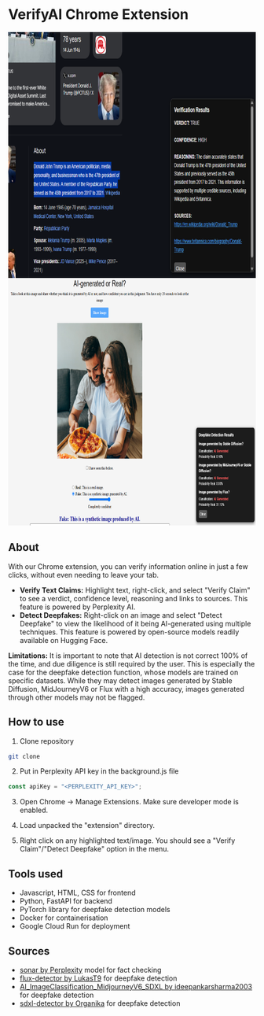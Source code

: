 # VerifyAI Chrome Extension
<img src="screenshot.png?raw=true" height="500" width="750" alt="sample" />
<img src="screenshot2.png?raw=true" height="500" width="750" alt="sample" />


## About
With our Chrome extension, you can verify information online in just a few clicks, without even needing to leave your tab.
* **Verify Text Claims:** Highlight text, right-click, and select "Verify Claim" to see a verdict, confidence level, reasoning and links to sources. This feature is powered by Perplexity AI.
* **Detect Deepfakes:** Right-click on an image and select "Detect Deepfake" to view the likelihood of it being AI-generated using multiple techniques. This feature is powered by open-source models readily available on Hugging Face.

**Limitations:** It is important to note that AI detection is not correct 100% of the time, and due diligence is still required by the user. This is especially the case for the deepfake detection function, whose models are trained on specific datasets. While they may detect images generated by Stable Diffusion, MidJourneyV6 or Flux with a high accuracy, images generated through other models may not be flagged.

## How to use
1. Clone repository
``` bash
git clone
```

2. Put in Perplexity API key in the background.js file
``` javascript
const apiKey = "<PERPLEXITY_API_KEY>";
```

3. Open Chrome -> Manage Extensions. Make sure developer mode is enabled.
   
4. Load unpacked the "extension" directory.

5. Right click on any highlighted text/image. You should see a "Verify Claim"/"Detect Deepfake" option in the menu.

## Tools used
* Javascript, HTML, CSS for frontend
* Python, FastAPI for backend
* PyTorch library for deepfake detection models
* Docker for containerisation
* Google Cloud Run for deployment

## Sources
* [sonar by Perplexity](https://sonar.perplexity.ai/) model for fact checking
* [flux-detector by LukasT9](https://huggingface.co/LukasT9/flux-detector) for deepfake detection
* [AI_ImageClassification_MidjourneyV6_SDXL by ideepankarsharma2003](https://huggingface.co/ideepankarsharma2003/AI_ImageClassification_MidjourneyV6_SDXL) for deepfake detection
* [sdxl-detector by Organika](https://huggingface.co/Organika/sdxl-detector) for deepfake detection
